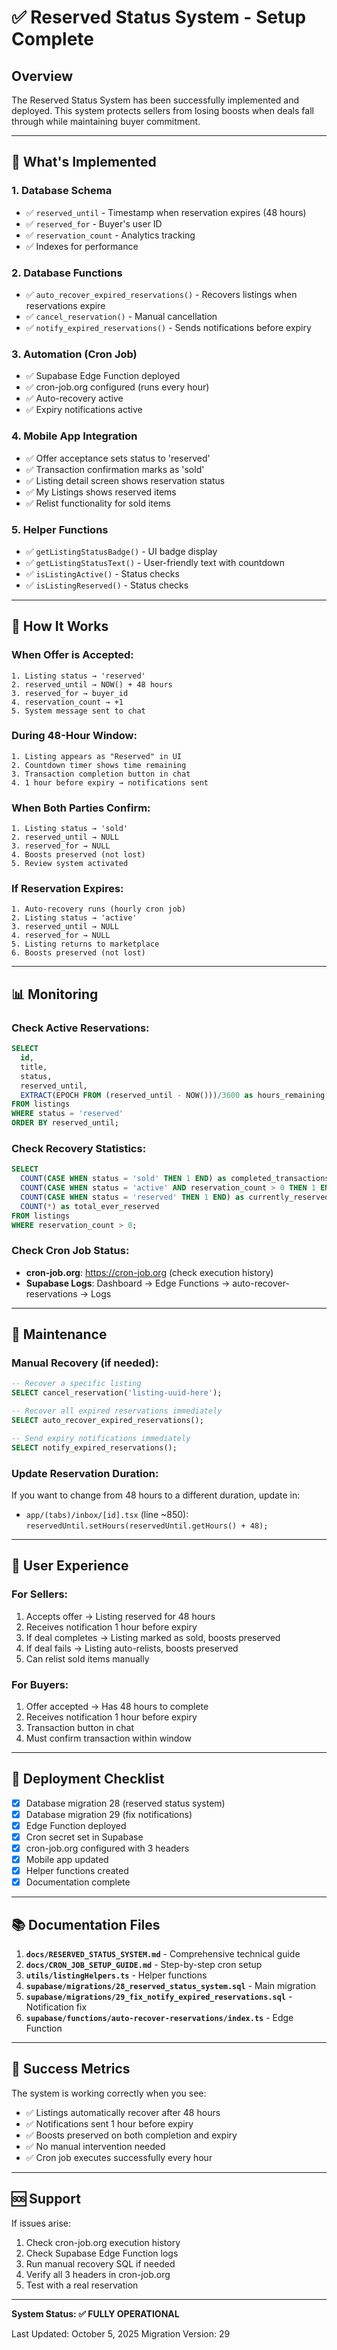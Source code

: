 # ✅ Reserved Status System - Setup Complete

## Overview

The Reserved Status System has been successfully implemented and deployed. This system protects sellers from losing boosts when deals fall through while maintaining buyer commitment.

---

## 🎯 What's Implemented

### 1. Database Schema
- ✅ `reserved_until` - Timestamp when reservation expires (48 hours)
- ✅ `reserved_for` - Buyer's user ID
- ✅ `reservation_count` - Analytics tracking
- ✅ Indexes for performance

### 2. Database Functions
- ✅ `auto_recover_expired_reservations()` - Recovers listings when reservations expire
- ✅ `cancel_reservation()` - Manual cancellation
- ✅ `notify_expired_reservations()` - Sends notifications before expiry

### 3. Automation (Cron Job)
- ✅ Supabase Edge Function deployed
- ✅ cron-job.org configured (runs every hour)
- ✅ Auto-recovery active
- ✅ Expiry notifications active

### 4. Mobile App Integration
- ✅ Offer acceptance sets status to 'reserved'
- ✅ Transaction confirmation marks as 'sold'
- ✅ Listing detail screen shows reservation status
- ✅ My Listings shows reserved items
- ✅ Relist functionality for sold items

### 5. Helper Functions
- ✅ `getListingStatusBadge()` - UI badge display
- ✅ `getListingStatusText()` - User-friendly text with countdown
- ✅ `isListingActive()` - Status checks
- ✅ `isListingReserved()` - Status checks

---

## 🔄 How It Works

### When Offer is Accepted:
```
1. Listing status → 'reserved'
2. reserved_until → NOW() + 48 hours
3. reserved_for → buyer_id
4. reservation_count → +1
5. System message sent to chat
```

### During 48-Hour Window:
```
1. Listing appears as "Reserved" in UI
2. Countdown timer shows time remaining
3. Transaction completion button in chat
4. 1 hour before expiry → notifications sent
```

### When Both Parties Confirm:
```
1. Listing status → 'sold'
2. reserved_until → NULL
3. reserved_for → NULL
4. Boosts preserved (not lost)
5. Review system activated
```

### If Reservation Expires:
```
1. Auto-recovery runs (hourly cron job)
2. Listing status → 'active'
3. reserved_until → NULL
4. reserved_for → NULL
5. Listing returns to marketplace
6. Boosts preserved (not lost)
```

---

## 📊 Monitoring

### Check Active Reservations:
```sql
SELECT 
  id,
  title,
  status,
  reserved_until,
  EXTRACT(EPOCH FROM (reserved_until - NOW()))/3600 as hours_remaining
FROM listings
WHERE status = 'reserved'
ORDER BY reserved_until;
```

### Check Recovery Statistics:
```sql
SELECT 
  COUNT(CASE WHEN status = 'sold' THEN 1 END) as completed_transactions,
  COUNT(CASE WHEN status = 'active' AND reservation_count > 0 THEN 1 END) as recovered_listings,
  COUNT(CASE WHEN status = 'reserved' THEN 1 END) as currently_reserved,
  COUNT(*) as total_ever_reserved
FROM listings
WHERE reservation_count > 0;
```

### Check Cron Job Status:
- **cron-job.org**: https://cron-job.org (check execution history)
- **Supabase Logs**: Dashboard → Edge Functions → auto-recover-reservations → Logs

---

## 🔧 Maintenance

### Manual Recovery (if needed):
```sql
-- Recover a specific listing
SELECT cancel_reservation('listing-uuid-here');

-- Recover all expired reservations immediately
SELECT auto_recover_expired_reservations();

-- Send expiry notifications immediately
SELECT notify_expired_reservations();
```

### Update Reservation Duration:
If you want to change from 48 hours to a different duration, update in:
- `app/(tabs)/inbox/[id].tsx` (line ~850): `reservedUntil.setHours(reservedUntil.getHours() + 48);`

---

## 📱 User Experience

### For Sellers:
1. Accepts offer → Listing reserved for 48 hours
2. Receives notification 1 hour before expiry
3. If deal completes → Listing marked as sold, boosts preserved
4. If deal fails → Listing auto-relists, boosts preserved
5. Can relist sold items manually

### For Buyers:
1. Offer accepted → Has 48 hours to complete
2. Receives notification 1 hour before expiry
3. Transaction button in chat
4. Must confirm transaction within window

---

## 🚀 Deployment Checklist

- [x] Database migration 28 (reserved status system)
- [x] Database migration 29 (fix notifications)
- [x] Edge Function deployed
- [x] Cron secret set in Supabase
- [x] cron-job.org configured with 3 headers
- [x] Mobile app updated
- [x] Helper functions created
- [x] Documentation complete

---

## 📚 Documentation Files

1. **`docs/RESERVED_STATUS_SYSTEM.md`** - Comprehensive technical guide
2. **`docs/CRON_JOB_SETUP_GUIDE.md`** - Step-by-step cron setup
3. **`utils/listingHelpers.ts`** - Helper functions
4. **`supabase/migrations/28_reserved_status_system.sql`** - Main migration
5. **`supabase/migrations/29_fix_notify_expired_reservations.sql`** - Notification fix
6. **`supabase/functions/auto-recover-reservations/index.ts`** - Edge Function

---

## 🎉 Success Metrics

The system is working correctly when you see:
- ✅ Listings automatically recover after 48 hours
- ✅ Notifications sent 1 hour before expiry
- ✅ Boosts preserved on both completion and expiry
- ✅ No manual intervention needed
- ✅ Cron job executes successfully every hour

---

## 🆘 Support

If issues arise:
1. Check cron-job.org execution history
2. Check Supabase Edge Function logs
3. Run manual recovery SQL if needed
4. Verify all 3 headers in cron-job.org
5. Test with a real reservation

---

**System Status: ✅ FULLY OPERATIONAL**

Last Updated: October 5, 2025
Migration Version: 29
